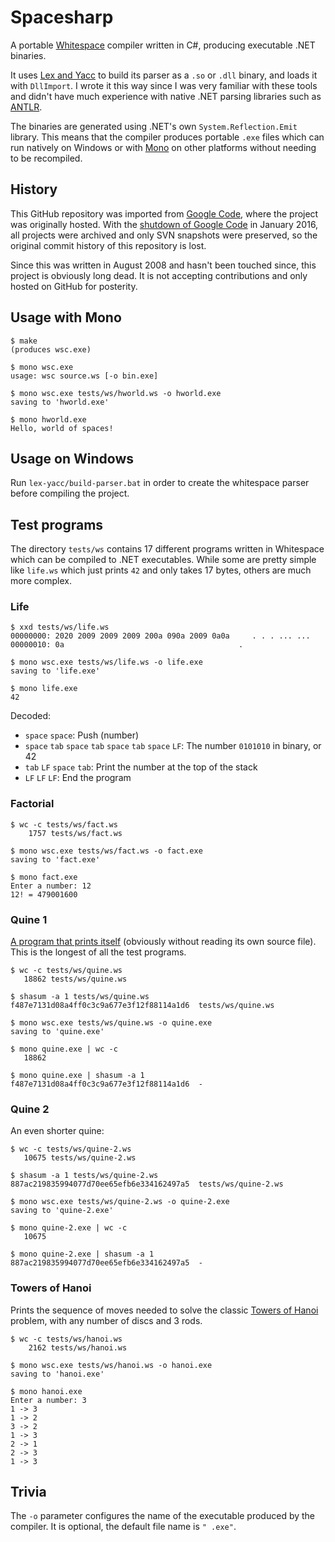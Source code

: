 # Spacesharp

A portable [Whitespace](https://en.wikipedia.org/wiki/Whitespace_(programming_language)) compiler written in C#, producing executable .NET binaries.

It uses [Lex and Yacc](http://dinosaur.compilertools.net/) to build its parser as a `.so` or `.dll` binary, and loads it with `DllImport`. I wrote it this way since I was very familiar with these tools and didn't have much experience with native .NET parsing libraries such as [ANTLR](https://www.antlr.org/).

The binaries are generated using .NET's own `System.Reflection.Emit` library. This means that the compiler produces portable `.exe` files which can run natively on Windows or with [Mono](https://www.mono-project.com/) on other platforms without needing to be recompiled.

## History

This GitHub repository was imported from [Google Code](https://code.google.com/archive/p/spacesharp/), where the project was originally hosted. With the [shutdown of Google Code](https://opensource.googleblog.com/2015/03/farewell-to-google-code.html) in January 2016, all projects were archived and only SVN snapshots were preserved, so the original commit history of this repository is lost.

Since this was written in August 2008 and hasn't been touched since, this project is obviously long dead. It is not accepting contributions and only hosted on GitHub for posterity.

## Usage with Mono

```
$ make
(produces wsc.exe)

$ mono wsc.exe
usage: wsc source.ws [-o bin.exe]

$ mono wsc.exe tests/ws/hworld.ws -o hworld.exe
saving to 'hworld.exe'

$ mono hworld.exe
Hello, world of spaces!
```

## Usage on Windows

Run `lex-yacc/build-parser.bat` in order to create the whitespace parser before compiling the project.

## Test programs

The directory `tests/ws` contains 17 different programs written in Whitespace which can be compiled to .NET executables. While some are pretty simple like `life.ws` which just prints `42` and only takes 17 bytes, others are much more complex.

### Life

```
$ xxd tests/ws/life.ws
00000000: 2020 2009 2009 2009 200a 090a 2009 0a0a     . . . ... ...
00000010: 0a                                       .

$ mono wsc.exe tests/ws/life.ws -o life.exe
saving to 'life.exe'

$ mono life.exe
42
```

Decoded:
- `space` `space`: Push (number)
- `space` `tab` `space` `tab` `space` `tab` `space` `LF`: The number `0101010` in binary, or 42
- `tab` `LF` `space` `tab`: Print the number at the top of the stack
- `LF` `LF` `LF`: End the program

### Factorial

```
$ wc -c tests/ws/fact.ws
    1757 tests/ws/fact.ws

$ mono wsc.exe tests/ws/fact.ws -o fact.exe
saving to 'fact.exe'

$ mono fact.exe
Enter a number: 12
12! = 479001600
```

### Quine 1

[A program that prints itself](https://en.wikipedia.org/wiki/Quine_(computing)) (obviously without reading its own source file). This is the longest of all the test programs.

```
$ wc -c tests/ws/quine.ws
   18862 tests/ws/quine.ws

$ shasum -a 1 tests/ws/quine.ws
f487e7131d08a4ff0c3c9a677e3f12f88114a1d6  tests/ws/quine.ws

$ mono wsc.exe tests/ws/quine.ws -o quine.exe
saving to 'quine.exe'

$ mono quine.exe | wc -c
   18862

$ mono quine.exe | shasum -a 1
f487e7131d08a4ff0c3c9a677e3f12f88114a1d6  -
```

### Quine 2

An even shorter quine:

```
$ wc -c tests/ws/quine-2.ws
   10675 tests/ws/quine-2.ws

$ shasum -a 1 tests/ws/quine-2.ws
887ac219835994077d70ee65efb6e334162497a5  tests/ws/quine-2.ws

$ mono wsc.exe tests/ws/quine-2.ws -o quine-2.exe
saving to 'quine-2.exe'

$ mono quine-2.exe | wc -c
   10675

$ mono quine-2.exe | shasum -a 1
887ac219835994077d70ee65efb6e334162497a5  -
```

### Towers of Hanoi

Prints the sequence of moves needed to solve the classic [Towers of Hanoi](https://en.wikipedia.org/wiki/Tower_of_Hanoi) problem, with any number of discs and 3 rods.
```
$ wc -c tests/ws/hanoi.ws
    2162 tests/ws/hanoi.ws

$ mono wsc.exe tests/ws/hanoi.ws -o hanoi.exe
saving to 'hanoi.exe'

$ mono hanoi.exe
Enter a number: 3
1 -> 3
1 -> 2
3 -> 2
1 -> 3
2 -> 1
2 -> 3
1 -> 3
```

## Trivia

The `-o` parameter configures the name of the executable produced by the compiler. It is optional, the default file name is `" .exe"`.
